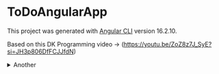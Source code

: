 # ToDoAngularApp

This project was generated with [Angular CLI](https://github.com/angular/angular-cli) version 16.2.10.

Based on this DK Programming video -> (https://youtu.be/ZoZ8z7J_SyE?si=JH3p806DfFCJJfdN)

<details>
  <summary>Another</summary>
  <details>
    <summary>ToDo</summary>
    <details>
        <summary>App</summary>
    </details>
  </details>
</details>
